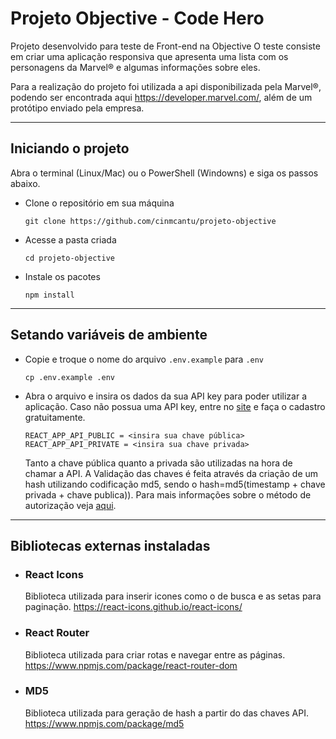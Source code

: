 # Projeto Objective - Code Hero

Projeto desenvolvido para teste de Front-end na Objective
O teste consiste em criar uma aplicação responsiva que apresenta uma lista com os personagens da Marvel® e algumas informações sobre eles.

Para a realização do projeto foi utilizada a api disponibilizada pela Marvel®, podendo ser encontrada aqui <https://developer.marvel.com/>, além de um protótipo enviado pela empresa.

---

## Iniciando o projeto
Abra o terminal (Linux/Mac) ou o PowerShell (Windowns) e siga os passos abaixo.
* Clone o repositório em sua máquina

    `git clone https://github.com/cinmcantu/projeto-objective`

* Acesse a pasta criada 

    `cd projeto-objective`

* Instale os pacotes

    `npm install`


---

## Setando variáveis de ambiente

* Copie e troque o nome do arquivo `.env.example` para `.env`

    `cp .env.example .env`

* Abra o arquivo e insira os dados da sua API key para poder utilizar a aplicação. Caso não possua uma API key, entre no [site](https://developer.marvel.com/) e faça o cadastro gratuitamente. 
    ~~~
    REACT_APP_API_PUBLIC = <insira sua chave pública>
    REACT_APP_API_PRIVATE = <insira sua chave privada>
    ~~~
    Tanto a chave pública quanto a privada são utilizadas na hora de chamar a API. A Validação das chaves é feita através da criação de um hash utilizando codificação md5, sendo o hash=md5(timestamp + chave privada + chave publica)).
    Para mais informações sobre o método de autorização veja [aqui](https://developer.marvel.com/documentation/authorization).


---

## Bibliotecas externas instaladas

* ### React Icons
    Biblioteca utilizada para inserir icones como o de busca e as setas para paginação. <https://react-icons.github.io/react-icons/>

* ### React Router
    Biblioteca utilizada para criar rotas e navegar entre as páginas. <https://www.npmjs.com/package/react-router-dom>

* ### MD5
    Biblioteca utilizada para geração de hash a partir do das chaves API. <https://www.npmjs.com/package/md5>
